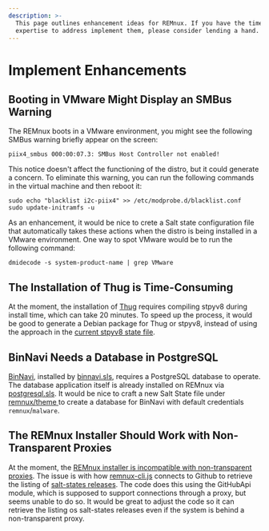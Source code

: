 ```yaml
---
description: >-
  This page outlines enhancement ideas for REMnux. If you have the time and
  expertise to address implement them, please consider lending a hand.
---
```


# Implement Enhancements

## Booting in VMware Might Display an SMBus Warning <a id="smbus-warning"></a>

The REMnux boots in a VMware environment, you might see the following SMBus warning briefly appear on the screen:

```text
piix4_smbus 000:00:07.3: SMBus Host Controller not enabled!
```

This notice doesn't affect the functioning of the distro, but it could generate a concern. To eliminate this warning, you can run the following commands in the virtual machine and then reboot it:

```text
sudo echo "blacklist i2c-piix4" >> /etc/modprobe.d/blacklist.conf
sudo update-initramfs -u
```

As an enhancement, it would be nice to crete a Salt state configuration file that automatically takes these actions when the distro is being installed in a VMware environment. One way to spot VMware would be to run the following command:

```text
dmidecode -s system-product-name | grep VMware
```

## The Installation of Thug is Time-Consuming <a id="thug-installation"></a>

At the moment, the installation of [Thug](../discover-the-tools/explore+network+interactions/connecting.md#thug) requires compiling stpyv8 during install time, which can take 20 minutes. To speed up the process, it would be good to generate a Debian package for Thug or stpyv8, instead of using the approach in the [current stpyv8 state file](https://github.com/REMnux/salt-states/blob/master/remnux/python-packages/stpyv8.sls).

## BinNavi Needs a Database in PostgreSQL <a id="binnavi-database"></a>

[BinNavi](../discover-the-tools/statically+analyze+code/general.md#binnavi), installed by [binnavi.sls](https://github.com/REMnux/salt-states/blob/master/remnux/tools/binnavi.sls), requires a PostgreSQL database to operate. The database application itself is already installed on REMnux via [postgresql.sls](https://github.com/REMnux/salt-states/blob/master/remnux/packages/postgresql.sls). It would be nice to craft a new Salt State file under [remnux/theme ](https://github.com/REMnux/salt-states/tree/master/remnux/theme)to create a database for BinNavi with default credentials  `remnux`/`malware`.

## The REMnux Installer Should Work with Non-Transparent Proxies

At the moment, the [REMnux installer is incompatible with non-transparent proxies](../tips/remnux-config-tips.md#using-remnux-behind-a-non-transparent-proxy). The issue is with how [remnux-cli.js](https://github.com/REMnux/remnux-cli/blob/master/remnux-cli.js) connects to Github to retrieve the listing of [salt-states releases](https://github.com/REMnux/salt-states/releases). The code does this using the GitHubApi module, which is supposed to support connections through a proxy, but seems unable to do so. It would be great to adjust the code so it can retrieve the listing os salt-states releases even if the system is behind a non-transparent proxy.

